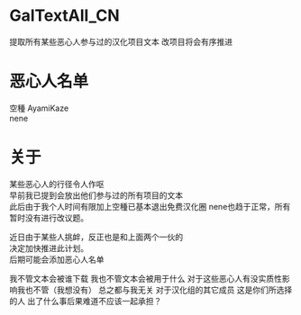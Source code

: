 # GalTextAll_CN
提取所有某些恶心人参与过的汉化项目文本
改项目将会有序推进

# 恶心人名单
空種 AyamiKaze  
nene  

# 关于
某些恶心人的行径令人作呕  
早前我已提到会放出他们参与过的所有项目的文本  
此后由于我个人时间有限加上空種已基本退出免费汉化圈
nene也趋于正常，所有暂时没有进行改议题。  

近日由于某些人挑衅，反正也是和上面两个一伙的  
决定加快推进此计划。  
后期可能会添加恶心人名单  

我不管文本会被谁下载
我也不管文本会被用于什么
对于这些恶心人有没实质性影响我也不管（我想没有）
总之都与我无关
对于汉化组的其它成员
这是你们所选择的人
出了什么事后果难道不应该一起承担？
